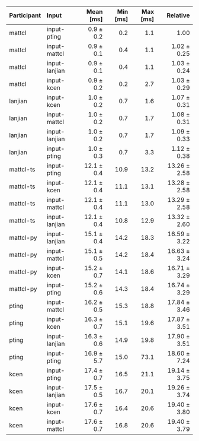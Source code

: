 | Participant | Input | Mean [ms] | Min [ms] | Max [ms] | Relative |
|:---|:---|---:|---:|---:|---:|
| mattcl | input-pting | 0.9 ± 0.2 | 0.2 | 1.1 | 1.00 |
| mattcl | input-mattcl | 0.9 ± 0.1 | 0.4 | 1.1 | 1.02 ± 0.25 |
| mattcl | input-lanjian | 0.9 ± 0.1 | 0.4 | 1.1 | 1.03 ± 0.24 |
| mattcl | input-kcen | 0.9 ± 0.2 | 0.2 | 2.7 | 1.03 ± 0.29 |
| lanjian | input-kcen | 1.0 ± 0.2 | 0.7 | 1.6 | 1.07 ± 0.31 |
| lanjian | input-mattcl | 1.0 ± 0.2 | 0.7 | 1.7 | 1.08 ± 0.31 |
| lanjian | input-lanjian | 1.0 ± 0.2 | 0.7 | 1.7 | 1.09 ± 0.33 |
| lanjian | input-pting | 1.0 ± 0.3 | 0.7 | 3.3 | 1.12 ± 0.38 |
| mattcl-ts | input-pting | 12.1 ± 0.4 | 10.9 | 13.2 | 13.26 ± 2.58 |
| mattcl-ts | input-kcen | 12.1 ± 0.4 | 11.1 | 13.1 | 13.28 ± 2.58 |
| mattcl-ts | input-mattcl | 12.1 ± 0.4 | 11.1 | 13.0 | 13.29 ± 2.58 |
| mattcl-ts | input-lanjian | 12.1 ± 0.4 | 10.8 | 12.9 | 13.32 ± 2.60 |
| mattcl-py | input-lanjian | 15.1 ± 0.4 | 14.2 | 18.3 | 16.59 ± 3.22 |
| mattcl-py | input-mattcl | 15.1 ± 0.5 | 14.2 | 18.4 | 16.63 ± 3.24 |
| mattcl-py | input-kcen | 15.2 ± 0.7 | 14.1 | 18.6 | 16.71 ± 3.29 |
| mattcl-py | input-pting | 15.2 ± 0.6 | 14.3 | 18.4 | 16.74 ± 3.29 |
| pting | input-mattcl | 16.2 ± 0.5 | 15.3 | 18.8 | 17.84 ± 3.46 |
| pting | input-kcen | 16.3 ± 0.7 | 15.1 | 19.6 | 17.87 ± 3.51 |
| pting | input-lanjian | 16.3 ± 0.6 | 14.9 | 19.8 | 17.90 ± 3.51 |
| pting | input-pting | 16.9 ± 5.7 | 15.0 | 73.1 | 18.60 ± 7.24 |
| kcen | input-pting | 17.4 ± 0.7 | 16.5 | 21.1 | 19.14 ± 3.75 |
| kcen | input-lanjian | 17.5 ± 0.5 | 16.7 | 20.1 | 19.26 ± 3.74 |
| kcen | input-kcen | 17.6 ± 0.7 | 16.4 | 20.6 | 19.40 ± 3.80 |
| kcen | input-mattcl | 17.6 ± 0.7 | 16.8 | 20.6 | 19.40 ± 3.79 |

